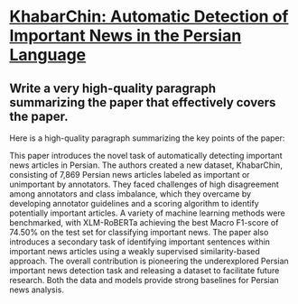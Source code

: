 # [KhabarChin: Automatic Detection of Important News in the Persian   Language](https://arxiv.org/abs/2312.03361)

## Write a very high-quality paragraph summarizing the paper that effectively covers the paper.

 Here is a high-quality paragraph summarizing the key points of the paper:

This paper introduces the novel task of automatically detecting important news articles in Persian. The authors created a new dataset, KhabarChin, consisting of 7,869 Persian news articles labeled as important or unimportant by annotators. They faced challenges of high disagreement among annotators and class imbalance, which they overcame by developing annotator guidelines and a scoring algorithm to identify potentially important articles. A variety of machine learning methods were benchmarked, with XLM-RoBERTa achieving the best Macro F1-score of 74.50% on the test set for classifying important news. The paper also introduces a secondary task of identifying important sentences within important news articles using a weakly supervised similarity-based approach. The overall contribution is pioneering the underexplored Persian important news detection task and releasing a dataset to facilitate future research. Both the data and models provide strong baselines for Persian news analysis.
